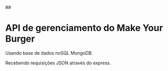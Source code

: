##<h1>API de gerenciamento do Make Your Burger</h1>

Usando base de dados noSQL MongoDB.

Recebendo requisições JSON através do express.